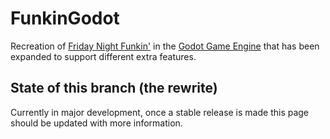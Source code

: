 # FunkinGodot

Recreation of [Friday Night Funkin'](https://www.newgrounds.com/portal/view/770371) in the [Godot Game Engine](https://godotengine.org) that has been expanded to support different extra features.

## State of this branch (the rewrite)

Currently in major development, once a stable release is made this page should be updated with more information.